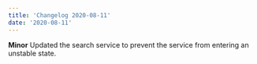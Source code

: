 ```yaml
---
title: 'Changelog 2020-08-11'
date: '2020-08-11'
---
```

**Minor** Updated the search service to prevent the service from entering an unstable state.
